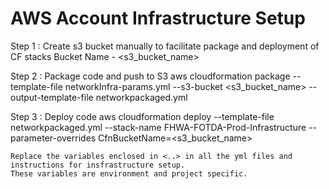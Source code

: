 # AWS Account Infrastructure Setup

Step 1 : Create s3 bucket manually to facilitate package and deployment of CF stacks
  Bucket Name - <s3_bucket_name>

Step 2 : Package code and push to S3
  aws cloudformation package --template-file networkInfra-params.yml --s3-bucket <s3_bucket_name> --output-template-file networkpackaged.yml

Step 3 : Deploy code
  aws cloudformation deploy --template-file networkpackaged.yml --stack-name FHWA-FOTDA-Prod-Infrastructure --parameter-overrides CfnBucketName=<s3_bucket_name>
  
```
Replace the variables enclosed in <..> in all the yml files and instructions for insfrastructure setup. 
These variables are environment and project specific.
```
